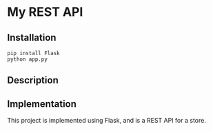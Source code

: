 # My REST API

## Installation

```
pip install Flask
python app.py
```

## Description


## Implementation

This project is implemented using Flask, and is a REST API for a store.

